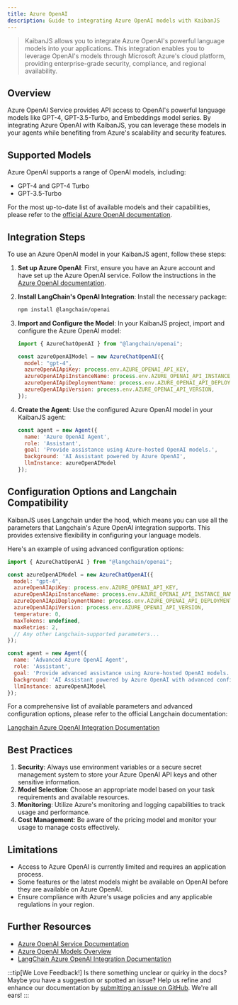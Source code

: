 ```yaml
---
title: Azure OpenAI
description: Guide to integrating Azure OpenAI models with KaibanJS
---
```


> KaibanJS allows you to integrate Azure OpenAI's powerful language models into your applications. This integration enables you to leverage OpenAI's models through Microsoft Azure's cloud platform, providing enterprise-grade security, compliance, and regional availability.

## Overview

Azure OpenAI Service provides API access to OpenAI's powerful language models like GPT-4, GPT-3.5-Turbo, and Embeddings model series. By integrating Azure OpenAI with KaibanJS, you can leverage these models in your agents while benefiting from Azure's scalability and security features.

## Supported Models

Azure OpenAI supports a range of OpenAI models, including:

- GPT-4 and GPT-4 Turbo
- GPT-3.5-Turbo

For the most up-to-date list of available models and their capabilities, please refer to the [official Azure OpenAI documentation](https://azure.microsoft.com/en-us/pricing/details/cognitive-services/openai-service/).

## Integration Steps

To use an Azure OpenAI model in your KaibanJS agent, follow these steps:

1. **Set up Azure OpenAI**: First, ensure you have an Azure account and have set up the Azure OpenAI service. Follow the instructions in the [Azure OpenAI documentation](https://learn.microsoft.com/en-us/azure/ai-services/openai/how-to/create-resource?pivots=web-portal).

2. **Install LangChain's OpenAI Integration**: Install the necessary package:

   ```bash
   npm install @langchain/openai
   ```

3. **Import and Configure the Model**: In your KaibanJS project, import and configure the Azure OpenAI model:

   ```javascript
   import { AzureChatOpenAI } from "@langchain/openai";

   const azureOpenAIModel = new AzureChatOpenAI({
     model: "gpt-4",
     azureOpenAIApiKey: process.env.AZURE_OPENAI_API_KEY,
     azureOpenAIApiInstanceName: process.env.AZURE_OPENAI_API_INSTANCE_NAME,
     azureOpenAIApiDeploymentName: process.env.AZURE_OPENAI_API_DEPLOYMENT_NAME,
     azureOpenAIApiVersion: process.env.AZURE_OPENAI_API_VERSION,
   });
   ```

4. **Create the Agent**: Use the configured Azure OpenAI model in your KaibanJS agent:

   ```javascript
   const agent = new Agent({
     name: 'Azure OpenAI Agent',
     role: 'Assistant',
     goal: 'Provide assistance using Azure-hosted OpenAI models.',
     background: 'AI Assistant powered by Azure OpenAI',
     llmInstance: azureOpenAIModel
   });
   ```

## Configuration Options and Langchain Compatibility

KaibanJS uses Langchain under the hood, which means you can use all the parameters that Langchain's Azure OpenAI integration supports. This provides extensive flexibility in configuring your language models.

Here's an example of using advanced configuration options:

```javascript
import { AzureChatOpenAI } from "@langchain/openai";

const azureOpenAIModel = new AzureChatOpenAI({
  model: "gpt-4",
  azureOpenAIApiKey: process.env.AZURE_OPENAI_API_KEY,
  azureOpenAIApiInstanceName: process.env.AZURE_OPENAI_API_INSTANCE_NAME,
  azureOpenAIApiDeploymentName: process.env.AZURE_OPENAI_API_DEPLOYMENT_NAME,
  azureOpenAIApiVersion: process.env.AZURE_OPENAI_API_VERSION,
  temperature: 0,
  maxTokens: undefined,
  maxRetries: 2,
  // Any other Langchain-supported parameters...
});

const agent = new Agent({
  name: 'Advanced Azure OpenAI Agent',
  role: 'Assistant',
  goal: 'Provide advanced assistance using Azure-hosted OpenAI models.',
  background: 'AI Assistant powered by Azure OpenAI with advanced configuration',
  llmInstance: azureOpenAIModel
});
```

For a comprehensive list of available parameters and advanced configuration options, please refer to the official Langchain documentation:

[Langchain Azure OpenAI Integration Documentation](https://js.langchain.com/docs/integrations/chat/azure)

## Best Practices

1. **Security**: Always use environment variables or a secure secret management system to store your Azure OpenAI API keys and other sensitive information.
2. **Model Selection**: Choose an appropriate model based on your task requirements and available resources.
3. **Monitoring**: Utilize Azure's monitoring and logging capabilities to track usage and performance.
4. **Cost Management**: Be aware of the pricing model and monitor your usage to manage costs effectively.

## Limitations

- Access to Azure OpenAI is currently limited and requires an application process.
- Some features or the latest models might be available on OpenAI before they are available on Azure OpenAI.
- Ensure compliance with Azure's usage policies and any applicable regulations in your region.

## Further Resources

- [Azure OpenAI Service Documentation](https://learn.microsoft.com/en-us/azure/ai-services/openai/)
- [Azure OpenAI Models Overview](https://learn.microsoft.com/en-us/azure/ai-services/openai/concepts/models)
- [LangChain Azure OpenAI Integration Documentation](https://js.langchain.com/docs/integrations/chat/azure)

:::tip[We Love Feedback!]
Is there something unclear or quirky in the docs? Maybe you have a suggestion or spotted an issue? Help us refine and enhance our documentation by [submitting an issue on GitHub](https://github.com/kaiban-ai/KaibanJS/issues). We're all ears!
:::